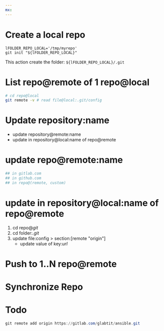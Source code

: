 ```yaml
---
mx:  
---
```


# Create a local repo
```shell
lFOLDER_REPO_LOCAL='/tmp/myrepo'
git init "${lFOLDER_REPO_LOCAL}"
```
This action create the folder: `${lFOLDER_REPO_LOCAL}/.git`

# List repo@remote of 1 repo@local
```bash
# cd repo@local
git remote -v # read file@local:.git/config
```


# Update repository:name
- update repository@remote:name
- update in repository@local:name of repo@remote

# update repo@remote:name
```bash
## in gitlab.com
## in github.com
## in repo@(remote, custom)
```
# update in repository@local:name of repo@remote
1. cd repo@*git*
1. cd folder:*.git*
1. update file:config > section:[remote "origin"]
    - update value of key:*url*
 
# Push to 1..N repo@remote
## 

# Synchronize Repo

# Todo
```powershell
git remote add origin https://gitlab.com/glabtit/ansible.git

```
